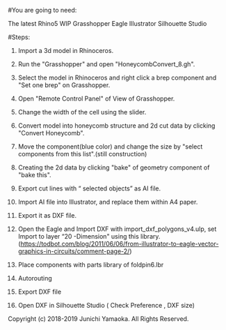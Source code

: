 #You are going to need:

The latest Rhino5 WIP
Grasshopper
Eagle
Illustrator
Silhouette Studio

#Steps:

1. Import a 3d model in Rhinoceros.

2. Run the "Grasshopper" and open "HoneycombConvert_8.gh".

3. Select the model in Rhinoceros and right click a brep component and "Set one brep" on Grasshopper.

4. Open "Remote Control Panel" of View of Grasshopper.

5. Change the width of the cell using the slider.

6. Convert model into honeycomb structure and 2d cut data by clicking "Convert Honeycomb".

7. Move the component(blue color) and change the size by "select components from this list".(still construction)

8. Creating the 2d data by clicking "bake" of geometry component of "bake this".

9. Export cut lines with “ selected objects” as AI file. 

10. Import AI file into Illustrator, and replace them within A4 paper. 

11. Export it as DXF file.

12. Open the Eagle and Import DXF with import_dxf_polygons_v4.ulp, set Import to layer “20 -Dimension" using this library. 
(https://todbot.com/blog/2011/06/06/from-illustrator-to-eagle-vector-graphics-in-circuits/comment-page-2/)

13. Place components with parts library of foldpin6.lbr

14. Autorouting 

15. Export DXF file 

16. Open DXF in Silhouette Studio ( Check Preference , DXF size) 



Copyright (c) 2018-2019 Junichi Yamaoka. All Rights Reserved.

